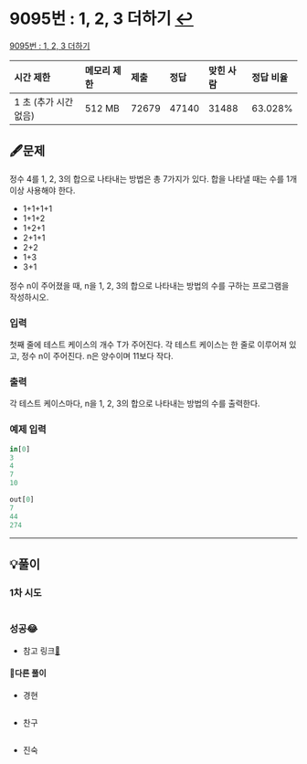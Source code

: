 # 9095번 : 1, 2, 3 더하기 [↩](../../acmicpc)

[9095번 : 1, 2, 3 더하기](https://www.acmicpc.net/problem/9095)

| 시간 제한             | 메모리 제한 | 제출  | 정답  | 맞힌 사람 | 정답 비율 |
| :-------------------- | :---------- | :---- | :---- | :-------- | :-------- |
| 1 초 (추가 시간 없음) | 512 MB      | 72679 | 47140 | 31488     | 63.028%   |

## 🖋️문제

정수 4를 1, 2, 3의 합으로 나타내는 방법은 총 7가지가 있다. 합을 나타낼 때는 수를 1개 이상 사용해야 한다.

- 1+1+1+1
- 1+1+2
- 1+2+1
- 2+1+1
- 2+2
- 1+3
- 3+1

정수 n이 주어졌을 때, n을 1, 2, 3의 합으로 나타내는 방법의 수를 구하는 프로그램을 작성하시오.



### 입력

첫째 줄에 테스트 케이스의 개수 T가 주어진다. 각 테스트 케이스는 한 줄로 이루어져 있고, 정수 n이 주어진다. n은 양수이며 11보다 작다.

### 출력

각 테스트 케이스마다, n을 1, 2, 3의 합으로 나타내는 방법의 수를 출력한다.

### 예제 입력

```python
in[0]
3
4
7
10

out[0]
7
44
274
```

---

## 💡풀이
### 1차 시도

```python

```
### 성공😂
* 참고 링크[📌](https://kyoung-jnn.tistory.com/entry/%EB%B0%B1%EC%A4%8011726%EB%B2%88%ED%8C%8C%EC%9D%B4%EC%8D%ACPython-2xn-%ED%83%80%EC%9D%BC%EB%A7%81-DP)

#### 🤝다른 풀이

* 경현

```java

```

* 찬구

```java

```

* 진숙

```java

```

